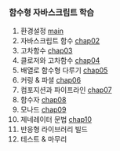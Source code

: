 ### 함수형 자바스크립트 학습

1. 환경설정
   [main](https://github.com/GoodListener/functional-study/tree/main)
2. 자바스크립트 함수
   [chap02](https://github.com/GoodListener/functional-study/tree/chap02)
3. 고차함수
   [chap03](https://github.com/GoodListener/functional-study/tree/chap03)
4. 클로저와 고차함수
   [chap04](https://github.com/GoodListener/functional-study/tree/chap04)
5. 배열로 함수형 다루기
   [chap05](https://github.com/GoodListener/functional-study/tree/chap05)
6. 커링 & 파셜
   [chap06](https://github.com/GoodListener/functional-study/tree/chap06)
7. 컴포지션과 파이프라인
   [chap07](https://github.com/GoodListener/functional-study/tree/chap07)
8. 함수자
   [chap08](https://github.com/GoodListener/functional-study/tree/chap08)
9. 모나드
   [chap09](https://github.com/GoodListener/functional-study/tree/chap09)
10. 제네레이터 문법
   [chap10](https://github.com/GoodListener/functional-study/tree/chap10)
11. 반응형 라이브러리 빌드
12. 테스트 & 마무리